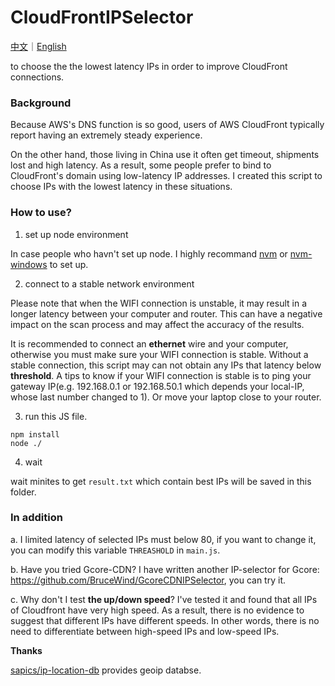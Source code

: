# CloudFrontIPSelector

[中文](https://github.com/BruceWind/CloudFrontIPSelector/blob/main/README_zh.md)｜[English](https://github.com/BruceWind/CloudFrontIPSelector/blob/main/README.md)

to choose the the lowest latency IPs in order to improve CloudFront connections.


### Background
Because AWS's DNS function is so good, users of AWS CloudFront typically report having an extremely steady experience.

On the other hand, those living in China use it often get timeout, shipments lost and high latency. As a result, some people prefer to bind to CloudFront's domain using low-latency IP addresses. I created this script to choose IPs with the lowest latency in these situations.


### How to use?

1. set up node environment

In case people who havn't set up node. I highly recommand [nvm](https://github.com/nvm-sh/nvm) or [nvm-windows](https://github.com/coreybutler/nvm-windows.) to set up.

2. connect to a stable network environment

Please note that when the WIFI connection is unstable, it may result in a longer latency between your computer and router. This can have a negative impact on the scan process and may affect the accuracy of the results.

It is recommended to connect an **ethernet** wire and your computer, otherwise you must make sure your WIFI connection is stable. Without a stable connection, this script may can not obtain any IPs that latency below  **threshold**.
A tips to know if your WIFI connection is stable is to ping your gateway IP(e.g. 192.168.0.1 or 192.168.50.1 which depends your local-IP, whose last number changed to 1). Or move your laptop close to your router.

3. run this JS file.
```
npm install
node ./
```

4. wait

wait minites to get `result.txt` which contain best IPs will be saved in this folder.


### In addition

a. I limited latency of selected IPs must below 80, if you want to change it, you can modify  this variable `THREASHOLD` in `main.js`.

b. Have you tried Gcore-CDN?   I have written another IP-selector for Gcore: https://github.com/BruceWind/GcoreCDNIPSelector, you can try it.


c. Why don't I test **the up/down speed**? I've tested it and found that all IPs of Cloudfront have very high speed. As a result, there is no evidence to suggest that different IPs have different speeds. In other words, there is no need to differentiate between high-speed IPs and low-speed IPs.

**Thanks**

[sapics/ip-location-db](https://github.com/sapics/ip-location-db) provides geoip databse.
